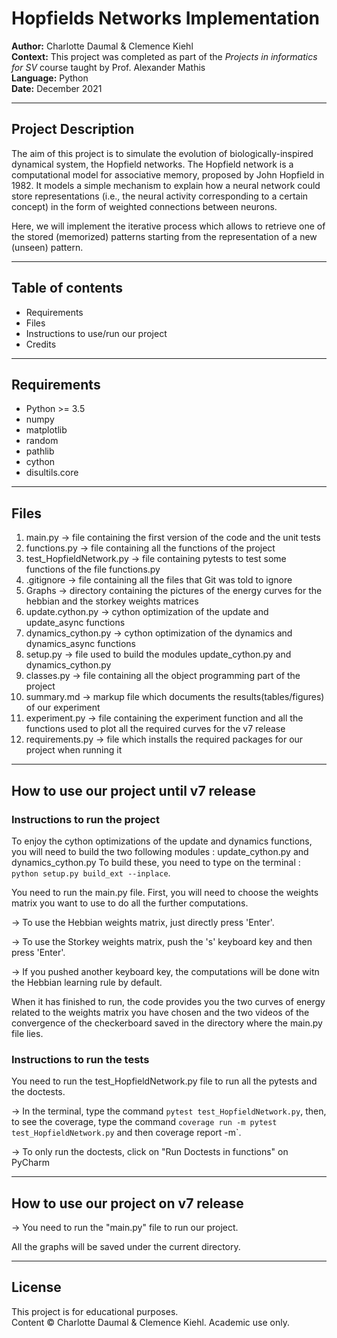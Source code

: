 # Hopfields Networks Implementation

**Author:** Charlotte Daumal & Clemence Kiehl  
**Context:** This project was completed as part of the *Projects in informatics for SV* course taught by Prof. Alexander Mathis  
**Language:** Python   
**Date:** December 2021

---

## Project Description

The aim of this project is to simulate the evolution of biologically-inspired dynamical system, the Hopfield networks. The Hopfield network is a computational model for associative memory, proposed by John Hopfield in 1982. It models a simple mechanism to explain how a neural network could store representations (i.e., the neural activity corresponding to a certain concept) in the form of weighted connections between neurons. 

Here, we will implement the iterative process which allows to retrieve one of the stored (memorized) patterns starting from the representation of a new (unseen) pattern.

---

## Table of contents
* Requirements
* Files
* Instructions to use/run our project
* Credits

---

## Requirements
* Python >= 3.5
* numpy
* matplotlib
* random
* pathlib
* cython
* disultils.core

---

## Files 
1) main.py -> file containing the first version of the code and the unit tests
2) functions.py -> file containing all the functions of the project
3) test_HopfieldNetwork.py -> file containing pytests to test some functions of the file functions.py
4) .gitignore -> file containing all the files that Git was told to ignore
5) Graphs -> directory containing the pictures of the energy curves for the hebbian and the storkey weights matrices
6) update.cython.py -> cython optimization of the update and update_async functions
7) dynamics_cython.py -> cython optimization of the dynamics and dynamics_async functions
8) setup.py -> file used to build the modules update_cython.py and dynamics_cython.py
9) classes.py -> file containing all the object programming part of the project
10) summary.md -> markup file which documents the results(tables/figures) of our experiment
11) experiment.py -> file containing the experiment function and all the functions used to plot all the required curves for the v7 release
12) requirements.py -> file which installs the required packages for our project when running it

---

## How to use our project until v7 release

### Instructions to run the project 

To enjoy the cython optimizations of the update and dynamics functions, you will need to build the two following modules : update_cython.py and dynamics_cython.py
To build these, you need to type on the terminal : `python setup.py build_ext --inplace`.

You need to run the main.py file. 
First, you will need to choose the weights matrix you want to use to do all the further computations. 

-> To use the Hebbian weights matrix, just directly press 'Enter'. 

-> To use the Storkey weights matrix, push the 's' keyboard key and then press 'Enter'. 

-> If you pushed another keyboard key, the computations will be done witn the Hebbian learning rule by default. 

When it has finished to run, the code provides you the two curves of energy related to the weights matrix you have chosen and the two videos of the convergence of the checkerboard saved in the directory where the main.py file lies.

### Instructions to run the tests

You need to run the test_HopfieldNetwork.py file to run all the pytests and the doctests.

-> In the terminal, type the command `pytest test_HopfieldNetwork.py`, then, to see the coverage, type the command `coverage run -m pytest test_HopfieldNetwork.py` and then coverage report -m`.

-> To only run the doctests, click on "Run Doctests in functions" on PyCharm

---

## How to use our project on v7 release

-> You need to run the "main.py" file to run our project.

All the graphs will be saved under the current directory.

---

## License

This project is for educational purposes.  
Content © Charlotte Daumal & Clemence Kiehl. Academic use only.
